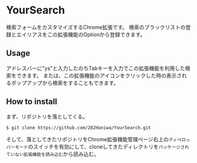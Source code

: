 # YourSearch

検索フォームをカスタマイズするChrome拡張です。
検索のブラックリストの登録とエイリアスをこの拡張機能のOptionから登録できます。

## Usage
アドレスバーに"ys"と入力したのちTabキーを入力でこの拡張機能を利用した検索をできます。
または、この拡張機能のアイコンをクリックした時の表示されるポップアップから検索をすることもできます。

## How to install
まず、リポジトリを落としてくる。
```
$ git clone https://github.com/282Haniwa/YourSearch.git
```

そして、落としてきたリポジトリをChrome拡張機能管理ページ右上の`ディベロッパーモード`のスイッチを有効にして、cloneしてきたディレクトリを`パッケージされていない拡張機能を読み込む`から読み込む。
